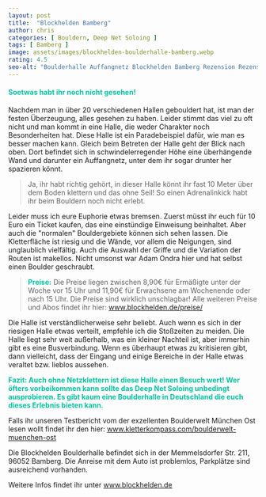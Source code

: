 ```yaml
---
layout: post
title:  "Blockhelden Bamberg"
author: chris
categories: [ Bouldern, Deep Net Soloing ]
tags: [ Bamberg ]
image: assets/images/blockhelden-boulderhalle-bamberg.webp
rating: 4.5
seo-alt: "Boulderhalle Auffangnetz Blockhelden Bamberg Rezension Rezensionen Wettkampf Indoor Klettern Kletterhalle"
---
```


#### <span style="color:#00c5a1">Soetwas habt ihr noch nicht gesehen!</span>
Nachdem man in über 20 verschiedenen Hallen gebouldert hat, ist man der festen Überzeugung, alles gesehen zu haben. Leider stimmt das viel zu oft nicht und man kommt in eine Halle, die weder Charakter noch Besonderheiten hat. Diese Halle ist ein Paradebeispiel dafür, wie man es besser machen kann. Gleich beim Betreten der Halle geht der Blick nach oben. Dort befindet sich in schwindelerregender Höhe eine überhängende Wand und darunter ein Auffangnetz, unter dem ihr sogar drunter her spazieren könnt.
> Ja, ihr habt richtig gehört, in dieser Halle könnt ihr fast 10 Meter über dem Boden klettern und das ohne Seil! So einen Adrenalinkick habt ihr beim Bouldern noch nicht erlebt.

Leider muss ich eure Euphorie etwas bremsen. Zuerst müsst ihr euch für 10 Euro ein Ticket kaufen, das eine einstündige Einweisung beinhaltet. Aber auch die "normalen" Bouldergebiete können sich sehen lassen. Die Kletterfläche ist riesig und die Wände, vor allem die Neigungen, sind unglaublich vielfältig. Auch die Auswahl der Griffe und die Variation der Routen ist makellos. Nicht umsonst war Adam Ondra hier und hat selbst einen Boulder geschraubt. 

><span style="color:#00c5a1"><b>Preise:</b></span> Die Preise liegen zwischen 8,90€ für Ermäßigte unter der Woche vor 15 Uhr und 11,90€ für Erwachsene am Wochenende oder nach 15 Uhr. Die Preise sind wirklich unschlagbar! Alle weiteren Preise und Abos findet ihr hier: <a href="https://blockhelden.de/boulderhalle-bamberg/info-ba/preisliste-ba/" target="_blank">www.blockhelden.de/preise/</a> 

Die Halle ist verständlicherweise sehr beliebt. Auch wenn es sich in der riesigen Halle etwas verteilt, empfehle ich die Stoßzeiten zu meiden. Die Halle liegt sehr weit außerhalb, was ein kleiner Nachteil ist, aber immerhin gibt es eine Busverbindung. Wenn es überhaupt etwas zu kritisieren gibt, dann vielleicht, dass der Eingang und einige Bereiche in der Halle etwas veraltet bzw. lieblos aussehen. 

<span style="color:#00c5a1"><b> Fazit: Auch ohne Netzklettern ist diese Halle einen Besuch wert! Wer öfters vorbeikommen kann sollte das Deep Net Soloing unbedingt ausprobieren. Es gibt kaum eine Boulderhalle in Deutschland die euch dieses Erlebnis bieten kann.
</b></span>

Falls ihr unseren Testbericht vom der exzellenten Boulderwelt München Ost lesen wollt findet ihr den hier: <a href="https://kletterkompass.com/boulderwelt-muenchen-ost/" target="_blank">www.kletterkompass.com/boulderwelt-muenchen-ost</a>  

Die Blockhelden Boulderhalle befindet sich in der Memmelsdorfer Str. 211, 96052 Bamberg. Die Anreise mit dem Auto ist problemlos, Parkplätze sind ausreichend vorhanden.

Weitere Infos findet ihr unter <a href="https://blockhelden.de/" target="_blank">www.blockhelden.de</a>